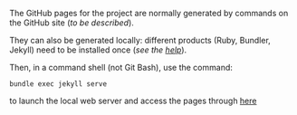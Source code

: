 The GitHub pages for the project are normally generated by commands on the GitHub site (*to be described*).

They can also be generated locally: different products (Ruby, Bundler, Jekyll) need to be installed once (*see the [help](https://docs.github.com/fr/pages)*).

Then, in a command shell (not Git Bash), use the command:

```
bundle exec jekyll serve
```

to launch the local web server and access the pages through [here](http://127.0.0.1:4000)